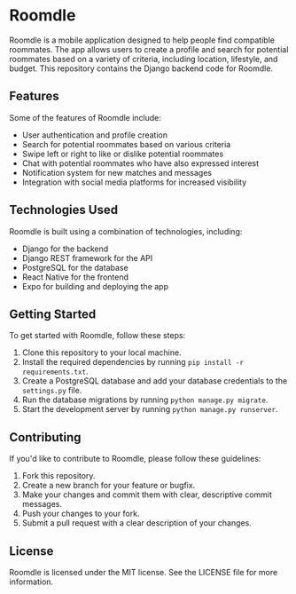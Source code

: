 # Roomdle

Roomdle is a mobile application designed to help people find compatible roommates. The app allows users to create a profile and search for potential roommates based on a variety of criteria, including location, lifestyle, and budget. This repository contains the Django backend code for Roomdle.

## Features

Some of the features of Roomdle include:

- User authentication and profile creation
- Search for potential roommates based on various criteria
- Swipe left or right to like or dislike potential roommates
- Chat with potential roommates who have also expressed interest
- Notification system for new matches and messages
- Integration with social media platforms for increased visibility

## Technologies Used

Roomdle is built using a combination of technologies, including:

- Django for the backend
- Django REST framework for the API
- PostgreSQL for the database
- React Native for the frontend
- Expo for building and deploying the app

## Getting Started

To get started with Roomdle, follow these steps:

1. Clone this repository to your local machine.
2. Install the required dependencies by running `pip install -r requirements.txt`.
3. Create a PostgreSQL database and add your database credentials to the `settings.py` file.
4. Run the database migrations by running `python manage.py migrate`.
5. Start the development server by running `python manage.py runserver`.

## Contributing

If you'd like to contribute to Roomdle, please follow these guidelines:

1. Fork this repository.
2. Create a new branch for your feature or bugfix.
3. Make your changes and commit them with clear, descriptive commit messages.
4. Push your changes to your fork.
5. Submit a pull request with a clear description of your changes.

## License

Roomdle is licensed under the MIT license. See the LICENSE file for more information.
